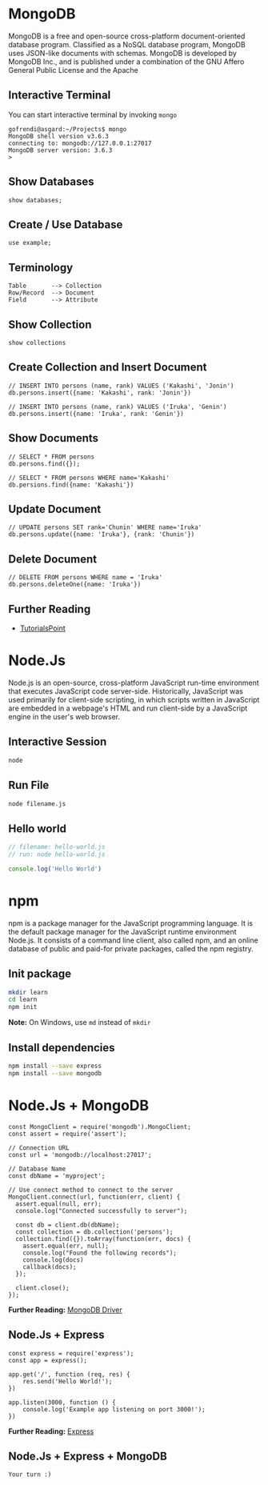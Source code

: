 # MongoDB

MongoDB is a free and open-source cross-platform document-oriented database program. Classified as a NoSQL database program, MongoDB uses JSON-like documents with schemas. MongoDB is developed by MongoDB Inc., and is published under a combination of the GNU Affero General Public License and the Apache 

## Interactive Terminal

You can start interactive terminal by invoking `mongo`

```
gofrendi@asgard:~/Projects$ mongo
MongoDB shell version v3.6.3
connecting to: mongodb://127.0.0.1:27017
MongoDB server version: 3.6.3
>
```

## Show Databases

```
show databases;
```

## Create / Use Database 

```
use example;
```

## Terminology

```
Table       --> Collection
Row/Record  --> Document
Field       --> Attribute
```

## Show Collection

```
show collections
```

## Create Collection and Insert Document

```
// INSERT INTO persons (name, rank) VALUES ('Kakashi', 'Jonin')
db.persons.insert({name: 'Kakashi', rank: 'Jonin'})

// INSERT INTO persons (name, rank) VALUES ('Iruka', 'Genin')
db.persons.insert({name: 'Iruka', rank: 'Genin'})
```

## Show Documents

```
// SELECT * FROM persons
db.persons.find({});

// SELECT * FROM persons WHERE name='Kakashi'
db.persions.find({name: 'Kakashi'})
```

## Update Document

```
// UPDATE persons SET rank='Chunin' WHERE name='Iruka'
db.persons.update({name: 'Iruka'}, {rank: 'Chunin'})
```

## Delete Document

```
// DELETE FROM persons WHERE name = 'Iruka'
db.persons.deleteOne({name: 'Iruka'})
```

## Further Reading

* [TutorialsPoint](https://www.tutorialspoint.com/mongodb/index.htm)

# Node.Js

Node.js is an open-source, cross-platform JavaScript run-time environment that executes JavaScript code server-side. Historically, JavaScript was used primarily for client-side scripting, in which scripts written in JavaScript are embedded in a webpage's HTML and run client-side by a JavaScript engine in the user's web browser.

## Interactive Session

```bash
node
```

## Run File

```bash
node filename.js
```

## Hello world

```JavaScript
// filename: hello-world.js
// run: node hello-world.js

console.log('Hello World')
```

# npm

npm is a package manager for the JavaScript programming language. It is the default package manager for the JavaScript runtime environment Node.js. It consists of a command line client, also called npm, and an online database of public and paid-for private packages, called the npm registry.

## Init package

```bash
mkdir learn
cd learn
npm init
```

__Note:__ On Windows, use `md` instead of `mkdir`

## Install dependencies

```bash
npm install --save express
npm install --save mongodb
```

# Node.Js + MongoDB

```
const MongoClient = require('mongodb').MongoClient;
const assert = require('assert');
 
// Connection URL
const url = 'mongodb://localhost:27017';
 
// Database Name
const dbName = 'myproject';
 
// Use connect method to connect to the server
MongoClient.connect(url, function(err, client) {
  assert.equal(null, err);
  console.log("Connected successfully to server");
 
  const db = client.db(dbName);
  const collection = db.collection('persons');
  collection.find({}).toArray(function(err, docs) {
    assert.equal(err, null);
    console.log("Found the following records");
    console.log(docs)
    callback(docs);
  });
 
  client.close();
});
```

__Further Reading:__ [MongoDB Driver](https://www.npmjs.com/package/mongodb)

## Node.Js + Express

```
const express = require('express');
const app = express();

app.get('/', function (req, res) {
    res.send('Hello World!');
})

app.listen(3000, function () {
    console.log('Example app listening on port 3000!');
})
```

__Further Reading:__ [Express](https://www.npmjs.com/package/express)

## Node.Js + Express + MongoDB

```
Your turn :)
```
